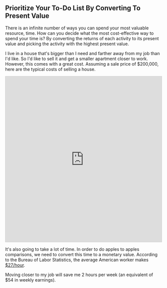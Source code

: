 ## Prioritize Your To-Do List By Converting To Present Value

There is an infinite number of ways you can spend your most valuable resource, time. How can you decide what the most cost-effective way to spend your time is? By converting the returns of each activity to its present value and picking the activity with the highest present value.

I live in a house that's bigger than I need and farther away from my job than I'd like. So I'd like to sell it and get a smaller apartment closer to work. However, this comes with a great cost. Assuming a sale price of $200,000, here are the typical costs of selling a house.

<iframe class="airtable-embed" src="https://airtable.com/embed/shrKWs8DhDmaQi6zn?backgroundColor=yellow&viewControls=on" frameborder="0" onmousewheel="" width="100%" height="533" style="background: transparent; border: 1px solid #ccc;"></iframe>

It's also going to take a lot of time. In order to do apples to apples comparisons, we need to convert this time to a monetary value. According to the Bureau of Labor Statistics, the average American worker makes [$27/hour](https://www.bls.gov/news.release/empsit.t19.htm).

Moving closer to my job will save me 2 hours per week (an equivalent of $54 in weekly earnings). 

